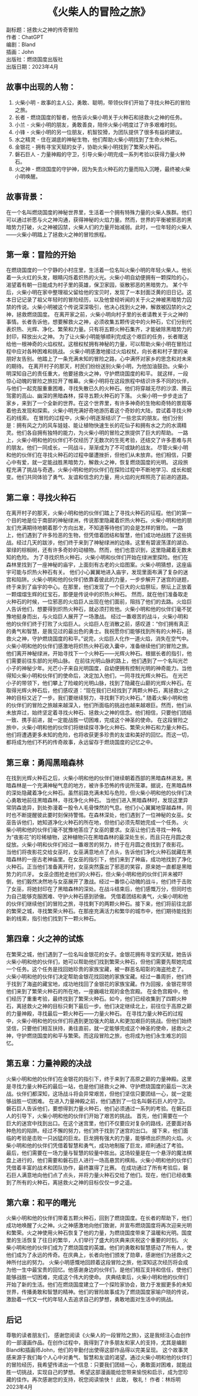 # <center>《火柴人的**冒险**之旅》</center>


副标题：拯救火之神的传奇冒险  
作者：ChatGPT  
编剧：Bland  
插画：John  
出版社：燃烧国度出版社  
出版日期：2023年4月

## 故事中出现的人物：
1. 火柴小明 - 故事的主人公，勇敢、聪明，带领伙伴们开始了寻找火种石的冒险之旅。
2. 长者 - 燃烧国度的智者，他告诉火柴小明关于火种石和拯救火之神的任务。
3. 小兰 - 火柴小明的朋友，勇敢善良，陪伴火柴小明度过了许多艰难时刻。
4. 小锋 - 火柴小明的另一位朋友，机智狡猾，为团队提供了很多有益的建议。
5. 水之精灵 - 住在湖底的神秘生物，他们帮助火柴小明找到了生命火种石。
6. 金银花 - 拥有寻宝天赋的女子，协助火柴小明找到了繁荣火种石。
7. 磐石巨人 - 力量神殿的守卫，引导火柴小明完成一系列考验以获得力量火种石。
8. 火之神 - 燃烧国度的守护神，因为失去火种石的力量而陷入沉睡，最终被火柴小明唤醒。

## 故事背景：
在一个名叫燃烧国度的神秘世界里，生活着一个拥有特殊力量的火柴人族群。他们可以通过祈愿与火之神沟通，获得神秘的火焰力量。然而，世界的平衡被邪恶的黑暗势力打破，火之神被囚禁，火柴人们的力量开始减弱。此时，一位年轻的火柴人——火柴小明踏上了拯救火之神的冒险旅程。

## 第一章：冒险的开始
在燃烧国度的一个宁静的小村庄里，生活着一位名叫火柴小明的年轻火柴人。他长着一头火红的头发，眼睛闪烁着炽热的火光。火柴小明自幼便拥有一颗探险的心，渴望着有朝一日能成为村子里的英雄，保卫家园，驱散邪恶的黑暗势力。
某个午后，火柴小明在家中整理祖父留给他的宝贝时，发现了一本封面泛黄的旧日记。这本日记记录了祖父年轻时的冒险经历，以及他曾经听闻的关于火之神被黑暗势力囚禁的传说。火柴小明被这个传说深深吸引，他决心找到火之神，解救被囚禁的火之神，拯救燃烧国度。
在离开家之前，火柴小明向村子里的长者请教关于火之神的事情。长者告诉他，想要解救火之神，必须收集五颗传说中的火种石，它们分别代表炽热、光辉、净化、繁荣和力量。只有将五颗火种石集齐，才能破除黑暗势力的封印，释放出火之神。
为了让火柴小明能够顺利完成这个艰巨的任务，长者赠送给他一根神奇的火焰权杖。这根权杖拥有神秘的力量，可以帮助火柴小明在冒险过程中应对各种困难和挑战。
火柴小明感激地接过火焰权杖，向长者和村子里的亲朋好友告别。他踏上了一条充满未知的冒险之路，心中满怀对家乡的思念和对未来的期待。
在离开村子的那天，村民们纷纷送别火柴小明，为他加油鼓劲。火柴小明深知自己的责任重大，他要拯救火之神，守护燃烧国度的和平。
就这样，一段惊心动魄的冒险之旅拉开了帷幕。火柴小明将在这段旅程中结识许多不同的伙伴，与他们一起克服重重困难，寻找失散已久的火种石。他们将穿越无尽的沙漠、腾云驾雾的高山、幽深的黑暗森林，探寻五颗火种石的下落。
火柴小明一步步走出了家乡，来到了一个全新的世界。在这个世界里，有许多神奇的生物和奇特的景观等着他去发现和探索。火柴小明充满好奇地游历着这个奇妙的大陆，尝试着寻找火种石的线索。
在冒险的过程中，火柴小明逐渐结识了一些忠实的朋友。他们分别是：拥有风之力的风车娃娃、能让植物快速生长的花仙子和拥有水之力的水滴精灵。他们各自拥有独特的能力，为火柴小明的冒险之旅提供了巨大的帮助。
一路上，火柴小明和他的伙伴们不仅经历了无数次的生死考验，还结交了许多患难与共的朋友。他们一同成长，一同战斗，渐渐成为了不可或缺的战友。
尽管火柴小明和他的伙伴们在寻找火种石的过程中屡遭挫折，但他们从未放弃。他们相信，只要心中有爱，就一定能战胜黑暗势力，解救火之神，恢复燃烧国度的光明。
这段旅程充满了挑战与奇遇，火柴小明和他的伙伴们在探险过程中不断地学习、成长和蜕变。他们共同体验了勇气、友谊和信念的力量，用火焰的光辉照亮了前进的道路。

## 第二章：寻找火种石
在离开村子的那天，火柴小明和他的伙伴们踏上了寻找火种石的征程。他们的第一个目的地是位于南部的神秘绿洲，传说那里隐藏着炽热火种石。火柴小明和他的朋友们充满期待地朝着那个方向出发，不知道等待他们的会是怎样的冒险。
一路上，他们遇到了许多险恶的生物，但凭借着团结和智慧，他们成功地战胜了这些挑战。经过几天的跋涉，他们终于来到了神秘绿洲的边缘。这里有碧波荡漾的湖泊、翠绿的棕榈树，还有许多奇妙的动植物。然而，他们也意识到，这里隐藏着无数未知的危险。
为了寻找炽热火种石，火柴小明和伙伴们开始在绿洲里探险。他们在森林里找到了一座神秘的庙宇，上面刻有古老的火焰图案。火柴小明猜想，这座庙宇可能与炽热火种石有关。
他们小心翼翼地进入庙宇，发现里面布满了复杂的迷宫和陷阱。火柴小明和他的伙伴们依靠着彼此的力量，一步步解开了迷宫的谜题，终于来到了庙宇的中心。在那里，他们发现了一个巨大的火焰祭坛，祭坛上正放着一颗熠熠生辉的红宝石，那便是传说中的炽热火种石。
然而，就在他们准备取走火种石的时候，一位邪恶的火焰巨人出现在他们面前，阻挡了他们的去路。火焰巨人告诉他们，想要得到炽热火种石，就必须打败他。火柴小明和他的伙伴们毫不犹豫地挺身而出，与火焰巨人展开了一场激战。
经过一番艰苦的战斗，火柴小明和他的伙伴们终于打败了火焰巨人。火焰巨人在消散之前，感叹道：“你们拥有真正的勇气和智慧，是我见过的最出色的勇士。我祝愿你们能够找到所有的火种石，拯救火之神，守护燃烧国度的和平。”说完，火焰巨人化作一道火焰，消失在空气中。
火柴小明和他的伙伴们感激地将炽热火种石收入囊中，准备继续他们的冒险之旅。他们离开神秘绿洲，开始寻找下一个火种石——光辉火种石。根据长者的指引，他们需要前往东部的光明山脉。
在前往光明山脉的路上，他们遇到了一个名叫光芒小子的神秘少年。光芒小子来自光明国度，自幼便拥有控制光明的神奇能力。当他得知火柴小明和伙伴们的使命后，决定加入他们，一同寻找光辉火种石。
在光芒小子的带领下，他们攀上了险峻的光明山脉，找到了隐藏在山巅的光辉火种石。在取得光辉火种石后，他们感叹道：“现在我们已经找到了两颗火种石，离拯救火之神的目标又近了一步。我们要继续努力，寻找剩下的火种石。”
随着火柴小明和他的伙伴们的冒险之旅越来越深入，他们所面临的挑战也越来越艰巨。然而，他们从未放弃过，始终坚定着寻找火种石、拯救火之神的信念。他们相信，只要他们团结一致、携手前进，就一定能战胜一切困难，完成这个神圣的使命。
在这段冒险之旅中，火柴小明和他的伙伴们将继续探寻净化火种石、繁荣火种石和力量火种石。他们将遭遇更多未知的危险，也将收获更多珍贵的友谊和美好的回忆。而这一切，都将成为他们不朽的传奇故事，永远留存于燃烧国度的记忆之中。

## 第三章：勇闯黑暗森林
在找到光辉火种石之后，火柴小明和他的伙伴们继续朝着西部的黑暗森林进发。黑暗森林是一个充满神秘气息的地方，被许多恐怖的传说所笼罩。据说，在黑暗森林的深处隐藏着净化火种石。虽然前路充满未知与危险，但火柴小明和他的伙伴们决心勇敢地前往黑暗森林，寻找净化火种石。
当他们进入黑暗森林时，发现这里异常阴森诡异，到处弥漫着一股令人毛骨悚然的气息。他们小心翼翼地穿越森林，同时也不断提醒彼此要时刻保持警惕。在森林深处，他们遇到了一位神秘的女巫。女巫告诉他们，她知道净化火种石的所在地，但他们必须先帮她完成一个任务。
火柴小明和他的伙伴们毫不犹豫地答应了女巫的要求。女巫让他们去寻找一种名为“夜影花”的珍稀植物，这种植物只在黑暗森林的最深处生长，而且只在月圆之夜绽放。火柴小明和伙伴们经过一番艰苦的努力，终于在月圆之夜找到了夜影花。
当他们将夜影花交给女巫时，女巫满意地点了点头，告诉他们净化火种石就藏在黑暗森林的一座古老神庙里。在女巫的指引下，他们来到了神庙，成功地找到了净化火种石。正当他们准备离开时，女巫突然露出了邪恶的笑容，原来她一直都是黑暗势力的爪牙。
女巫企图抢走他们的火种石，但火柴小明和他的伙伴们并未被吓倒，他们毅然决然地与女巫展开了激战。经过一番惊心动魄的战斗，他们终于击败了女巫，将她封印在了黑暗森林的深处。在战斗结束后，他们感慨万分，但同时也为自己能够克服困难、守护火种石感到骄傲。
凭借着团结和勇气，火柴小明和他的伙伴们继续他们的冒险之旅，寻找剩下的两颗火种石。接下来，他们将前往北部的繁荣之城，寻找繁荣火种石。在那座充满活力和繁华的城市中，他们期待能找到新的线索，指引他们找到下一颗火种石。

## 第四章：火之神的试炼
在繁荣之城，他们遇到了一位名叫金银花的女子。金银花拥有寻宝的天赋，她告诉火柴小明和他的伙伴们，她可以帮助他们找到繁荣火种石，但他们需要先帮她完成一个任务。这个任务是找回她珍贵的家族宝藏，被一群恶名昭彰的海盗抢走了。
火柴小明和他的伙伴们决定帮助金银花找回她的家族宝藏。经过一番周折，他们终于找到了海盗的藏宝地，成功地找回了金银花的家族宝藏。作为回报，金银花带领他们来到了繁荣火种石的所在地，一座巍峨壮观的金色宫殿。
在金色宫殿中，他们经历了重重考验，最终找到了繁荣火种石。如今，他们已经收集到了四颗火种石，离拯救火之神的目标只剩下最后一步。他们决定继续北上，前往位于高原之巅的力量神殿，寻找最后一颗火种石——力量火种石。
在寻找力量火种石的过程中，火柴小明和他的伙伴们将遇到更加强大的敌人和更加艰巨的挑战。但他们始终坚信，只要他们相互扶持，勇往直前，就一定能够完成这个神圣的使命，拯救火之神，守护燃烧国度的和平与繁荣。而这段冒险之旅，也将成为他们永生难忘的回忆。

## 第五章：力量神殿的决战
火柴小明和他的伙伴们在金银花的指引下，终于来到了高原之巅的力量神殿。这里是寻找力量火种石的最后一站，也是他们拯救火之神、守护燃烧国度的最后一次决战。伙伴们都深知，这场战斗将会异常艰苦，但他们坚信只要团结一心，就一定能够战胜一切困难。
在进入力量神殿之前，他们遇到了一位名叫磐石巨人的守卫。磐石巨人告诉他们，要想得到力量火种石，他们必须通过一系列的考验。在磐石巨人的引导下，火柴小明和他的伙伴们开始了艰苦的挑战。
首先，他们需要在一个巨大的迷宫中找到出口。在这个迷宫里，他们不仅要应对复杂的路线，还要面对各种危险的陷阱。经过不懈的努力，他们终于找到了迷宫的出口。
接下来，他们面临的考验是击败一只凶猛的巨龙。巨龙拥有强大的力量，能够喷出炽热的火焰。火柴小明和他的伙伴们凭借着智慧和勇气，成功地制服了巨龙，顺利通过了考验。
最后，他们需要在一场力量与智慧的较量中胜出。这场较量是在一个悬浮的魔法棋盘上进行的，他们需要和磐石巨人进行一场高悬赏的棋局。火柴小明和他的伙伴们凭借着丰富的战术和团队协作，最终赢得了比赛。
在成功通过了所有考验后，磐石巨人满意地向他们点了点头，并将力量火种石交给了他们。现在，他们已经收集到了所有的火种石，离拯救火之神的目标仅仅一步之遥。

## 第六章：和平的曙光
火柴小明和他的伙伴们带着五颗火种石，回到了燃烧国度。在长者的帮助下，他们成功地唤醒了火之神。火之神感激地向他们致谢，并宣布燃烧国度将再次迎来光明和繁荣。火之神使用火种石恢复了他的力量，为燃烧国度带来了温暖和光明。国度里的生活恢复了往日的繁华，人们举行了盛大的庆典来庆祝这个重要的时刻。
火柴小明和他的伙伴们成为了燃烧国度的英雄。他们的勇敢和智慧感动了所有人，使他们成为了永远的传奇。在庆典上，长者向他们颁发了勋章，感谢他们为拯救火之神所付出的努力。
火柴小明感慨地回顾着这段冒险之旅，他深知这次经历将会成为他一生中最宝贵的回忆。他感谢身边的伙伴们，是他们相互支持和信任，使他们能够战胜一切困难，完成这个伟大的使命。
庆典结束后，火柴小明和他的伙伴们开始了新的生活。他们在燃烧国度建立了一个探险家协会，致力于发掘更多的未知世界，传播勇敢和智慧的精神。他们的冒险故事成为了燃烧国度家喻户晓的传说，激励着一代又一代的年轻人去追求自己的梦想，勇敢地面对生活中的挑战。
 
## 后记
尊敬的读者朋友们，
感谢您阅读《火柴人的一段冒险之旅》，这是我倾注心血创作的一部漫画作品。在创作过程中，我得到了许多朋友和家人的支持，尤其是编剧Bland和插画师John，他们的辛勤付出使得这部作品得以完美呈现。
这个故事灵感来源于我们每个人心中对勇气、智慧和友谊的渴望。通过火柴小明和他的伙伴们的冒险经历，我希望传递出一个信息：只要我们团结一心，勇敢面对困难，就能战胜一切挑战，实现自己的梦想。
希望这部漫画能给您带来愉悦和启示，成为您珍藏的佳作。再次感谢您的支持，祝您阅读愉快！
此致，
敬礼！
作者：林烁明
2023年4月





